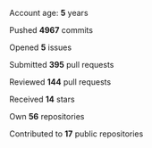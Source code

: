 Account age: **5** years

Pushed **4967** commits

Opened **5** issues

Submitted **395** pull requests

Reviewed **144** pull requests

Received **14** stars

Own **56** repositories

Contributed to **17** public repositories

